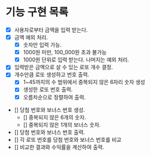 # 기능 구현 목록

- [x] 사용자로부터 금액을 입력 받는다.
- [x] 금액 예외 처리.
  - [x] 숫자만 입력 가능.
  - [x] 1000원 미만, 100_000원 초과 불가능
  - [x] 1000원 단위로 입력 받는다. 나머지는 예외 처리.
- [x] 입력받은 금액으로 살 수 있는 로또 개수 결정.
- [x] 개수만큼 로또 생성하고 번호 출력.
  - [x] 1~45까지의 수 범위에서 중복되지 않은 6자리 숫자 생성
  - [x] 생성한 로또 번호 출력.
  - [x] 오름차순으로 정렬하여 출력.
- [] 당첨 번호와 보너스 번호 생성.
  - [] 중복되지 않은 6개의 숫자.
  - [] 중복되지 않은 1개의 보너스 숫자.
- [] 당첨 번호와 보너스 번호 출력.
- [] 각 로또 번호를 당첨 번호와 보너스 번호를 비교
- [] 비교한 결과와 수익률을 계산하여 출력.
